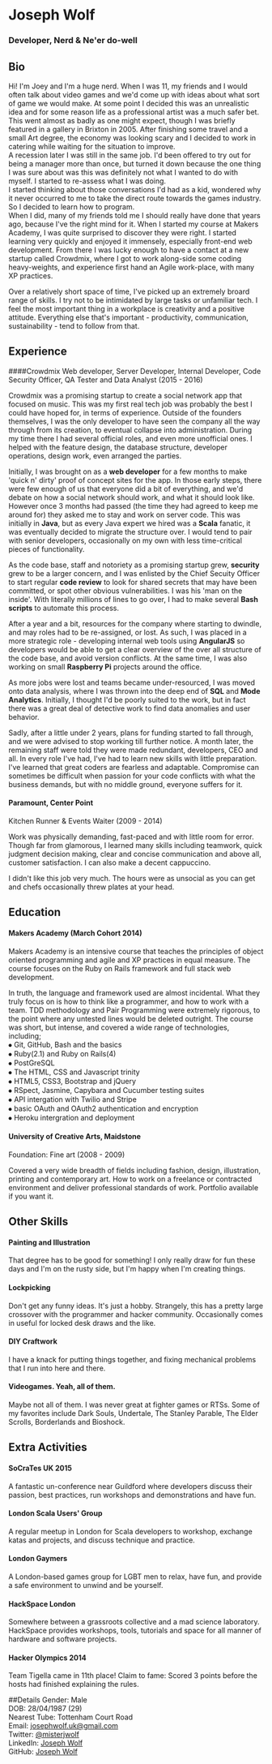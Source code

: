 # Joseph Wolf
### Developer, Nerd & Ne'er do-well

## Bio
Hi! I'm Joey and I'm a huge nerd.
When I was 11, my friends and I would often talk about video games and we'd come up with ideas about what sort of game we would make. At some point I decided this was an unrealistic idea and for some reason life as a professional artist was a much safer bet.  
This went almost as badly as one might expect, though I was briefly featured in a gallery in Brixton in 2005. After finishing some travel and a small Art degree, the economy was looking scary and I decided to work in catering while waiting for the situation to improve.  
A recession later I was still in the same job. I'd been offered to try out for being a manager more than once, but turned it down because the one thing I was sure about was this was definitely not what I wanted to do with myself. I started to re-assess what I was doing.  
I started thinking about those conversations I'd had as a kid, wondered why it never occurred to me to take the direct route towards the games industry. So I decided to learn how to program.  
When I did, many of my friends told me I should really have done that years ago, because I've the right mind for it. When I started my course at Makers Academy, I was quite surprised to discover they were right. I started learning very quickly and enjoyed it immensely, especially front-end web development. From there I was lucky enough to have a contact at a new startup called Crowdmix, where I got to work along-side some coding heavy-weights, and experience first hand an Agile work-place, with many XP practices.

Over a relatively short space of time, I've picked up an extremely broard range of skills. I try not to be intimidated by large tasks or unfamiliar tech. I feel the most important thing in a workplace is creativity and a positive attitude. Everything else that's important - productivity, communication, sustainability - tend to follow from that.

## Experience
####Crowdmix
Web developer, Server Developer, Internal Developer, Code Security Officer, QA Tester and Data Analyst (2015 - 2016)

Crowdmix was a promising startup to create a social network app that focused on music. This was my first real tech job was probably the best I could have hoped for, in terms of experience. Outside of the founders themselves, I was the only developer to have seen the company all the way through from its creation, to eventual collapse into administration.
During my time there I had several official roles, and even more unofficial ones. I helped with the feature design, the database structure, developer operations, design work, even arranged the parties. 

Initially, I was brought on as a **web developer** for a few months to make 'quick n' dirty' proof of concept sites for the app. In those early steps, there were few enough of us that everyone did a bit of everything, and we'd debate on how a social network should work, and what it should look like. However once 3 months had passed (the time they had agreed to keep me around for) they asked me to stay and work on server code. This was initially in **Java**, but as every Java expert we hired was a **Scala** fanatic, it was eventually decided to migrate the structure over. I would tend to pair with senior developers, occasionally on my own with less time-critical pieces of functionality.

As the code base, staff and notoriety as a promising startup grew, **security** grew to be a larger concern, and I was enlisted by the Chief Secuity Officer to start regular **code review** to look for shared secrets that may have been committed, or spot other obvious vulnerabilities. I was his 'man on the inside'. With literally millions of lines to go over, I had to make several **Bash scripts** to automate this process.

After a year and a bit, resources for the company where starting to dwindle, and may roles had to be re-assigned, or lost. As such, I was placed in a more strategic role - developing internal web tools using **AngularJS** so developers would be able to get a clear overview of the over all structure of the code base, and avoid version conflicts. At the same time, I was also working on small **Raspberry Pi** projects around the office. 

As more jobs were lost and teams became under-resourced, I was moved onto data analysis, where I was thrown into the deep end of **SQL** and **Mode Analytics**. Initially, I thought I'd be poorly suited to the work, but in fact there was a great deal of detective work to find data anomalies and user behavior.

Sadly, after a little under 2 years, plans for funding started to fall through, and we were advised to stop working till further notice. A month later, the remaining staff were told they were made redundant, developers, CEO and all.
In every role I've had, I've had to learn new skills with little preparation. I've learned that great coders are fearless and adaptable. Compromise can sometimes be difficult when passion for your code conflicts with what the business demands, but with no middle ground, everyone suffers for it.
 
#### Paramount, Center Point
Kitchen Runner & Events Waiter (2009 - 2014)

Work was physically demanding, fast-paced and with little room for error. Though far from glamorous, I learned many skills including teamwork, quick judgment decision making, clear and concise communication and above all, customer satisfaction. I can also make a decent cappuccino.

I didn't like this job very much. The hours were as unsocial as you can get and chefs occasionally threw plates at your head.

## Education
#### Makers Academy (March Cohort 2014)

Makers Academy is an intensive course that teaches the principles of object oriented programming and agile and XP practices in equal measure. The course focuses on the Ruby on Rails framework and full stack web development.

In truth, the language and framework used are almost incidental. What they truly focus on is how to think like a programmer, and how to work with a team. TDD methodology and Pair Programming were extremely rigorous, to the point where any untested lines would be deleted outright. The course was short, but intense, and covered a wide range of technologies, including;  
⦁	Git, GitHub, Bash and the basics  
⦁	Ruby(2.1) and Ruby on Rails(4)  
⦁	PostGreSQL  
⦁	The HTML, CSS and Javascript trinity  
⦁	HTML5, CSS3, Bootstrap and jQuery  
⦁	RSpect, Jasmine, Capybara and Cucumber testing suites  
⦁	API intergation with Twilio and Stripe  
⦁	basic OAuth and OAuth2 authentication and encryption   
⦁	Heroku intergration and deployment  

#### University of Creative Arts, Maidstone
Foundation: Fine art (2008 - 2009)

Covered a very wide breadth of fields including fashion, design, illustration, printing and contemporary art. How to work on a freelance or contracted environment and deliver professional standards of work. Portfolio available if you want it. 

## Other Skills
#### Painting and Illustration
That degree has to be good for something! I only really draw for fun these days and I'm on the rusty side, but I'm happy when I'm creating things.
#### Lockpicking
Don't get any funny ideas. It's just a hobby. Strangely, this has a pretty large crossover with the programmer and hacker community. Occasionally comes in useful for locked desk draws and the like.
#### DIY Craftwork
I have a knack for putting things together, and fixing mechanical problems that I run into here and there.
#### Videogames. Yeah, all of them.
Maybe not all of them. I was never great at fighter games or RTSs. Some of my favorites include Dark Souls, Undertale, The Stanley Parable, The Elder Scrolls, Borderlands and Bioshock.

## Extra Activities
#### SoCraTes UK 2015
A fantastic un-conference near Guildford where developers discuss their passion, best practices, run workshops and demonstrations and have fun.
#### London Scala Users' Group
A regular meetup in London for Scala developers to workshop, exchange katas and projects, and discuss technique and practice.
#### London Gaymers
A London-based games group for LGBT men to relax, have fun, and provide a safe environment to unwind and be yourself.
#### HackSpace London
Somewhere between a grassroots collective and a mad science laboratory. HackSpace provides workshops, tools, tutorials and space for all manner of hardware and software projects.
#### Hacker Olympics 2014
Team Tigella came in 11th place! Claim to fame: Scored 3 points before the hosts had finished explaining the rules.

##Details
Gender: 	Male  
DOB: 		28/04/1987 (29)  
Nearest Tube:	Tottenham Court Road  
Email: 		josephwolf.uk@gmail.com     
Twitter:		[@misterjwolf](https://twitter.com/MisterJWolf)   
LinkedIn: 	[Joseph Wolf](https://uk.linkedin.com/in/joseph-wolf-51a32398)  
GitHub:		[Joseph Wolf](https://github.com/josephwolf)  
